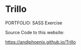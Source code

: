 # Trillo
PORTFOLIO: SASS Exercise

Source Code to this website:

https://andiphoenix.github.io/Trillo
